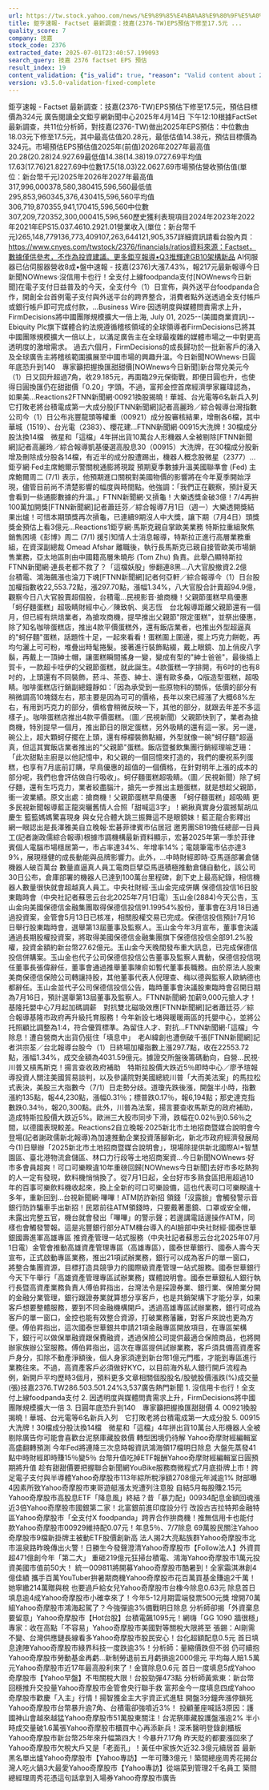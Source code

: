 ```yaml
---
url: https://tw.stock.yahoo.com/news/%E9%89%85%E4%BA%A8%E9%80%9F%E5%A0%B1-factset-%E6%9C%80%E6%96%B0%E8%AA%BF%E6%9F%A5-%E6%8A%80%E5%98%89-2376-041026771.html
title: 鉅亨速報- Factset 最新調查：技嘉(2376-TW)EPS預估下修至17.5元 ...
quality_score: 7
company: 技嘉
stock_code: 2376
extracted_date: 2025-07-01T23:40:57.199093
search_query: 技嘉 2376 factset EPS 預估
result_index: 19
content_validation: {"is_valid": true, "reason": "Valid content about 2376"}
version: v3.5.0-validation-fixed-complete
---
```


鉅亨速報 - Factset 最新調查：技嘉(2376-TW)EPS預估下修至17.5元，預估目標價為324元 廣告閱讀全文鉅亨網新聞中心2025年4月14日 下午12:10根據FactSet最新調查，共11位分析師，對技嘉(2376-TW)做出2025年EPS預估：中位數由18.03元下修至17.5元，其中最高估值20.28元，最低估值14.38元，預估目標價為324元。市場預估EPS預估值2025年(前值)2026年2027年最高值20.28(20.28)24.927.69最低值14.38(14.38)19.0727.69平均值17.63(17.76)21.8227.69中位數17.5(18.03)22.0627.69市場預估營收預估值(單位：新台幣千元)2025年2026年2027年最高值317,996,000378,580,380415,596,560最低值295,853,960345,376,430415,596,560平均值306,719,870355,941,170415,596,560中位數307,209,720352,300,000415,596,560歷史獲利表現項目2024年2023年2022年2021年EPS15.037.4610.2921.01營業收入(單位：新台幣千元)265,148,779136,773,409107,263,644121,905,357詳細資訊請看台股內頁：https://www.cnyes.com/twstock/2376/financials/ratios資料來源：Factset，數據僅供參考，不作為投資建議。更多鉅亨報導•Q3推輝達GB10架構新品 AI伺服器已佔伺服器營收8成•盤中速報 - 技嘉(2376)大漲7.43%，報217元最新報導今日新聞NOWnews·沒信用卡也行！全支付上線foodpanda支付[NOWnews今日新聞]在電子支付日益普及的今天，全支付今（1）日宣佈，與外送平台foodpanda合作，開創全台首例電子支付與外送平台的跨界整合，消費者點外送透過全支付帳戶或銀行帳戶即可完成付款，...Business Wire·因透明度與媒體問責需求上升，FirmDecisions將中國團隊規模擴大一倍上海, July 01, 2025--(美國商業資訊)--Ebiquity Plc旗下媒體合約法規遵循稽核領域的全球領導者FirmDecisions已將其中國團隊規模擴大一倍以上，以滿足廣告主在全球最複雜的媒體市場之一中對更高透明度的激增需求。 過去六個月，FirmDecisions的成長歸功於一批新客戶的湧入及全球廣告主將稽核範圍擴展至中國市場的興趣升溫。今日新聞NOWnews·日圓年底恐升到140　專家籲把握換匯甜甜價[NOWnews今日新聞]新台幣兌美元今（1）日又回升超過7角，收29.185元，再面臨29元保衛戰，即便日圓也升，也使得日圓換匯仍在甜甜價「0.20」字頭。不過，富邦金控首席經濟學家羅瑋認為，如果美...Reactions2FTNN新聞網·00921換股揭曉！華城、台光電等6名新兵入列　它打敗老將台積電成第一大成分股[FTNN新聞網]記者高麗玲／綜合報導台灣指數公司今（1）日公布兆豐龍頭等權重（00921）成分股審核結果，增刪各6檔，其中華城（1519）、台光電（2383）、櫻花建...FTNN新聞網·00915大洗牌！30檔成分股汰換14檔　微星和「這檔」4年拼出貨10萬台人形機器人全被剔除[FTNN新聞網]記者高麗玲／綜合報導凱基優選高股息30（00915）大洗牌，在30檔成分股新增及刪除成分股各14檔，有近半的成分股遭踢出，機器人概念股微星（2377）...鉅亨網·Fed主席鮑爾示警關稅通膨將現蹤 預期夏季數據升溫美國聯準會 (Fed) 主席鮑爾周二 (7/1) 表示，他預期進口關稅對美國物價的影響將在今年夏季開始浮現，儘管目前尚不清楚影響的幅度與時間點。他強調：「我們正在觀察，預計夏天會看到一些通膨數據的升溫。」FTNN新聞網·又摃龜！大樂透獎金破3億！7/4再拚100萬加開獎[FTNN新聞網]記者蕭廷芬／綜合報導7月1日（週一）大樂透開獎結果出爐！可惜本期頭獎再次摃龜，已連續9期沒人中大獎，讓下期（7月4日）頭獎獎金預估上看3億元...Reactions1鉅亨網·馬斯克親自掌歐美業務 特斯拉重組聚焦銷售困境《彭博》周二 (7/1) 援引知情人士消息報導，特斯拉正進行高層業務重組，在資深副總裁 Omead Afshar 離職後，執行長馬斯克已親自接管歐美市場銷售業務，亞太地區則由中國籍高層朱曉彤 (Tom Zhu) 負責。此舉凸顯特斯拉FTNN新聞網·連長老都不救了？「這檔妖股」慘翻連8黑…八大官股撤資2.2億　台積電、鴻海飆漲也淪刀下魂[FTNN新聞網]記者何亞軒／綜合報導今（1）日台股加權指數收22,553.72點，漲297.70點，漲幅1.34%，八大官股合計賣超94.9億，觀察今日八大官股賣超個股，台積電...民視影音·搶商機！父親節蛋糕早鳥優惠　「蚵仔麵蛋糕」超吸睛財經中心／陳致帆、吳志恆　台北報導距離父親節還有一個月，但已經有烘焙業者，為搶攻商機，提早推出父親節"限定蛋糕"，並祭出優惠，除了知名咖啡蛋糕店，推出4款平價蛋糕外，還有飯店業者，也推出外型超逼真的"蚵仔麵"蛋糕，話題性十足，一起來看看！蛋糕圍上圍邊，擺上巧克力餅乾，再均勻灑上可可粉，堆疊出時髦捲髮。接著進行裝飾點綴，戴上眼鏡、加上俏皮八字鬍，再戴上一頂紳士帽，讓蛋糕瞬間搖身一變，變成有型的"紳士爸爸"，最後插上賀卡，一款超卡哇伊的父親節蛋糕，就此誕生。4款蛋糕一字排開，有6吋的也有8吋的，上頭還有不同裝飾，菸斗、茶壺、紳士、還有歐多桑，Q版造型蛋糕，超吸睛。咖啡蛋糕店行銷副總鐘靜如：「因為承受到一些原物料的關係，低價的部分有稍微調高10塊錢左右，那主要是因為可可的價格，長年以來已經漲了大概68%左右，有用到巧克力的部分，價格會稍微反映一下，其他的部分，就跟去年差不多這樣子」。咖啡蛋糕店推出4款平價蛋糕。（圖／民視新聞）父親節快到了，業者為搶商機，特別提早一個月，推出節日的限定蛋糕，另外吸睛的還有這一家。另一邊，碗公上，超大顆蚵仔擺在上頭，還有檸檬裝飾點綴，外型就像一碗"蚵仔麵"超逼真，但這其實飯店業者推出的"父親節"蛋糕。飯店暨餐飲集團行銷經理喻芝珊：「此次甜點主廚是以他記憶中，和父親的一個回憶來打造的，我們的慶祝系列蛋糕，也享有7月底前訂購，早鳥優惠的超值的一個價格，在針對明年上漲的成本的部分呢，我們也會評估做自行吸收」。蚵仔麵蛋糕超吸睛。（圖／民視新聞）除了蚵仔麵，還有生巧克力，業者絞盡腦汁，搶先一步推出主題蛋糕，就是想趁父親節，衝一波業績。原文出處：搶商機！父親節蛋糕早鳥優惠　「蚵仔麵蛋糕」超吸睛 更多民視新聞報導藍正龍突曬舊情人合照「甜喊這3字」！網揪真實身分震撼幫胡瓜慶生 籃籃媽媽驚喜現身 與女兒合體大跳三振舞這不是眼鏡妹！藍正龍合影釋出　網一眼認出是長澤雅美自立晚報·宏碁菲律賓市佔居冠 邀男團SB19擔任總部一日員工(記者謝政儒綜合報導)根據市調機構最新資料顯示，宏碁2025年第一季於菲律賓個人電腦市場穩居第一，市占率達34%、年增率14%；電競筆電市佔亦達3​9%，展現​穩健的成長​動能與品牌​影響力。此​外，...中時財經即時·亞馬遜部署倉儲機器人破百萬台 數量直逼真人員工電商巨擘亞馬遜積極推動倉儲自動化，該公司30日公布，倉庫部署的機器人已達到100萬台里程碑，創下史上最高紀錄，相信機器人數量很快就會超越真人員工。中央社財經·玉山金完成併購 保德信投信16日股東臨時會（中央社記者蘇思云台北2025年7月1日電）玉山金(2884)今天公告，玉山金向美國保德信金融集團取得保德信投信91.19954%股份，董事會在3月18日通過投資案，金管會5月13日已核准，相關股權交易已完成。保德信投信預計7月16日舉行股東臨時會，選舉第13屆董事及監察人。玉山金今年3月宣布，董事會決議通過長期股權投資案，將取得美國保德信金融集團旗下保德信投信全部91.2%股權，投資金額約新台幣27.62億元。玉山金今天晚間發布重大訊息，已完成保德信投信併購案。玉山金也代子公司保德信投信公告董事及監察人異動，保德信投信現任董事長張偉辭任，董事會通過推舉董事陳俞如暫代董事長職務。由於原法人股東美商保德信保險公司轉讓持股，其他董事代表人倪理查、梅以德與監察人歐納德也都辭任。玉山金並代子公司保德信投信公告，臨時董事會決議股東臨時會召開日期為7月16日，預計選舉第13屆董事及監察人。FTNN新聞網·加薪9,000元搶人才！基隆托嬰中心7月起加碼調薪　對抗雙北磁吸效應[FTNN新聞網]記者蕭廷芬／綜合報導基隆市政府再升級托育服務！今年新設七堵與暖暖兩區的托嬰中心，並將公托照顧比調整為1:4，符合優質標準。為留住人才、對抗...FTNN新聞網·「這檔」今除息！遭自營商大出貨仍挺住「填息中」　老AI緯創也遭倒破千張[FTNN新聞網]記者洪宗荃／台北報導台股今（1）日終場加權指數上漲297.7點，收在22553.72點，漲幅1.34%，成交金額為4031.59億元。據證交所盤後籌碼動向，自營...民視·川普又槓馬斯克！揚言查收政府補助　特斯拉股價大跌近5％即時中心／廖予瑄報導投資人關注美國貿易談判，以及參議院對美國總統川普「大而美法案」的馬拉松式表決，美股三大指數今（7/1）日走勢分歧。道瓊先跌後漲，開盤半小時，指數漲約135點，報44,230點，漲幅0.31％；標普跌0.17％，報6,194點；那史達克指數跌0.34％，報20,300點。此外，川普為法案，揚言要查收馬斯克的政府補助，造成特斯拉股價大跌近5%。歐洲三大股市同步下滑，跌幅在0.02％到0.56％之間，以德國表現較差。Reactions2自立晚報·2025新北市土地招商暨媒合說明會今登場(記者謝政儒新北報導)為加速推動企業投資落腳新北，新北市政府經濟發展局今(1)日舉辦「2025新北市土地招商暨媒合說明會」，現場除提供新北國際AI+智慧園區、臺北港物流倉儲區、林口力行段等土地招商案資...今日新聞NOWnews·好市多會員超爽！可口可樂睽違10年重磅回歸[NOWnews今日新聞]去好市多吃熱狗的人一定有發現，飲料機悄悄換了。從7月1日起，全台好市多熟食區把用超過10年的百事可樂飲料機收起來，換上全新的可口可樂設備，這也代表可口可樂睽違十多年，重新回到...台視新聞網·嗶嗶！ATM防詐新招 領錢「沒露臉」會觸發警示音銀行防詐騙車手出新招！民眾前往ATM領錢時，只要戴著墨鏡、口罩或安全帽，未露出完整五官，機台就會發出「嗶嗶」的警示聲；若邊講電話邊操作ATM，同樣也會觸發警報。這是兆豐銀行部分ATM機台導入的AI臉部中央社財經·國泰世華銀國壽進軍高雄專區 推資產管理一站式服務（中央社記者蘇思云台北2025年07月1日電）金管會推動高雄資產管理專區（高雄專區），國泰世華銀行、國泰人壽今天宣布，正式啟動專區業務，推出21項試辦業務，銀行可以成為客戶的單一窗口，將整合集團資源，目標打造具競爭力的國際級資產管理一站式服務。國泰世華銀行今天下午舉行「高雄資產管理專區試辦業務」媒體說明會。國泰世華銀私人銀行執行長暨高資產業務負責人傅伯昇指出，台灣法令是採證券業、銀行業、保險業分開的金融分業管理，銀行跟證券業就算想分享客戶，也是共銷架構下才能分享，如果客戶想要整體服務，要到不同金融機構開戶。透過高雄專區試辦業務，銀行可成為客戶的單一窗口，金控也能有效整合資源，打破業務藩籬，對客戶來說也更為方便。傅伯昇指出，這次國泰世華銀共申請21項金融專區開放項目，在專區架構下，銀行可以做保單融資跟保費融資，透過保險公司提供最適合保險商品，也將開辦家族辦公室服務。傅伯昇指出，這次在專區提供試辦業務，客戶須具備高資產客戶身分，扣除不動產淨額後，個人身家須達到新台幣1億元門檻，才能到專區進行業務往來。不過，高資產客戶必須做好KYC，以目前海外私人銀行開戶流程為例，新開戶平均歷時3個月，預料更多文章相關個股股名/股號股價漲跌(%)成交量(張)技嘉2376.TW286.503.501.24%3,537廣告熱門新聞 1. 沒信用卡也行！全支付上線foodpanda支付 2. 因透明度與媒體問責需求上升，FirmDecisions將中國團隊規模擴大一倍 3. 日圓年底恐升到140　專家籲把握換匯甜甜價 4. 00921換股揭曉！華城、台光電等6名新兵入列　它打敗老將台積電成第一大成分股 5. 00915大洗牌！30檔成分股汰換14檔　微星和「這檔」4年拼出貨10萬台人形機器人全被剔除廣告你可能會喜歡台泥祭庫藏股救價 轉型困境仍待解 Yahoo奇摩財經編輯室高盛翻轉預測 今年Fed將連降三次息時報資訊鴻海領17檔明日除息 大盤先蒸發41點中時財經即時賺15％變5％ 台幣升值吃掉ETF報酬Yahoo奇摩財經編輯室日圓預期將升值
趁有甜甜價要把握聯合新聞網YouBike服務商微程式7月底掛牌上市！跨足電子支付與半導體Yahoo奇摩股市113年綜所稅淨額2708億元年減逾1% 財部曝4因素所致Yahoo奇摩股市東哥遊艇漲太兇遭列注意股 自結5月每股賺2.15元Yahoo奇摩股市高股息ETF「降息風」終結？昔「暴力配」00934配息金額回魂漲近3倍Yahoo奇摩股市國銀第二家！北富銀前進印度設分行 改設古吉拉特邦金融特區Yahoo奇摩股市「全支付X foodpanda」跨界合作拚商機！推無信用卡也能付款Yahoo奇摩股市00929維持配0.07元！年息5％、7/7除息 69萬股民關注Yahoo奇摩股市9檔新掛牌主被動ETF股價創新高 法人揭2大亮點族群Yahoo奇摩股市北市溫泉路昨晚傳出火警！日勝生今發聲澄清Yahoo奇摩股市【Follow法人】外資買超471億創今年「第二大」 重砸219億元狂掃台積電、鴻海Yahoo奇摩股市1萬元投資美國市值前50大！ 統一009811將開募Yahoo奇摩股市酷暑到！全家霜淇淋創4億佳績 攜手百萬YouTuber拚暑期商機Yahoo奇摩股市花百萬買基金賺逾2千萬！她寧繳214萬贈與稅 也要過戶給女兒Yahoo奇摩股市台橡今除息0.63元 除息首日填息逾4成Yahoo奇摩股市小確幸來了！今年5-12月期雲端發票500元獎 增開70萬組Yahoo奇摩股市鴻海起駕了？今強彈逾3%備戰明日除息 分析師卻揭「外資棄息要留意」Yahoo奇摩股市【Hot台股】台積電飆1095元！網嗨「GG 1090 牆很穩」專家：收在高點「不容易」Yahoo奇摩股市美國對等關稅大限將至 張錫：AI剛需不變、台灣供應鏈長線看多Yahoo奇摩股市股民安心！台化超額配息0.5元 首日填息達陣Yahoo奇摩股市綠界科技一度跌逾3%！分析師：量縮價跌但不弱 仍可續抱Yahoo奇摩股市勞動基金再虧…新制勞退前五月虧損逾2000億元 平均每人賠1.5萬元Yahoo奇摩股市近17年最高股利來了！金寶除息0.6元 首日一度填息5成Yahoo奇摩股市【Yahoo早盤】不甩關稅大限！台股勁彈473點 分析師黃紫東：新台幣回穩推升交投量Yahoo奇摩股市金管會央行聯手救 富邦金今一度填息四成Yahoo奇摩股市歡慶「入主」行情！揚智獲金主大宇資正式進駐 開盤3分鐘奔漲停鎖死Yahoo奇摩股市台幣暴升逾7角、台積電卻強噴近3%！ 投顧董座喊話3原因：護國神山會越來越猛Yahoo奇摩股市51萬股東關注！台泥祭庫藏股護盤漲逾2% 半小時成交量破1.6萬張Yahoo奇摩股市櫃買中心再添新兵！深禾醫明登錄創櫃板Yahoo奇摩股市新台幣25年來升幅第四大！今暴升7.17角 昨天貶的都要漲回來了Yahoo奇摩股市欠稅大戶又是「老面孔」！黃任中家族欠近32.3億元續居首 最新黑名單出爐Yahoo奇摩股市【Yahoo專訪】一年可賺3億元！築間總座周秀花揭台灣人吃火鍋3大最愛Yahoo奇摩股市【Yahoo專訪】從端菜到管理2千名員工 築間總經理周秀花憑這句話拿到入場券Yahoo奇摩股市廣告